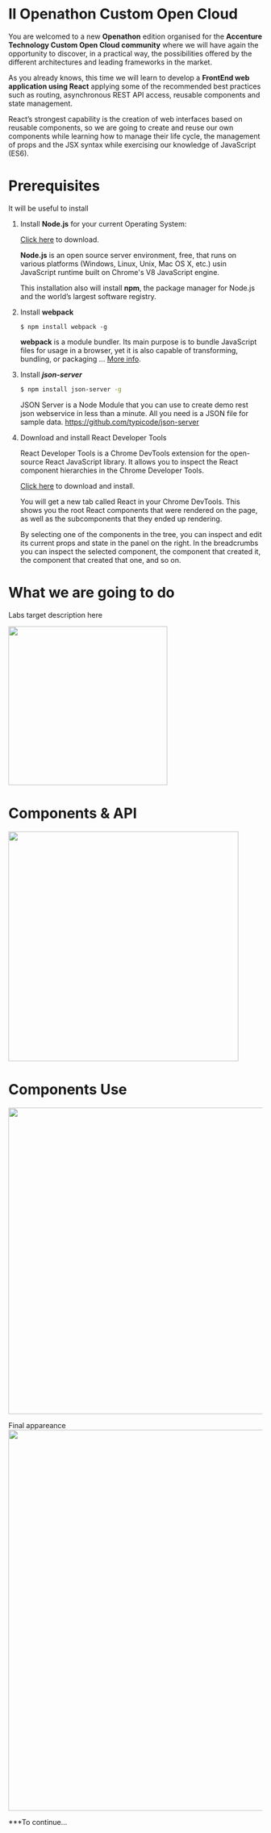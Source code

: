 # II Openathon Custom Open Cloud

You are welcomed to a new **Openathon** edition organised for the **Accenture Technology Custom Open Cloud community** where we will have again the opportunity to discover, in a practical way, the possibilities offered by the different architectures and leading frameworks in the market.

As you already knows, this time we will learn to develop a **FrontEnd web application using React** applying some of the recommended best practices such as routing, asynchronous REST API access, reusable components and state management.

React’s strongest capability is the creation of web interfaces based on reusable components, so we are going to create and reuse our own components while learning how to manage their life cycle, the management of props and the JSX syntax while exercising our knowledge of JavaScript (ES6).


# Prerequisites

It will be useful to install 

1. Install **Node.js** for your current Operating System: 

    [Click here](https://nodejs.org/en/download/) to download.

    **Node.js** is an open source server environment, free, that runs on various platforms (Windows, Linux, Unix, Mac OS X, etc.)  usin JavaScript runtime built on Chrome's V8 JavaScript engine.

    This installation also will install **npm**, the package manager for Node.js and the world’s largest software registry. 

2. Install **webpack**
    ```
    $ npm install webpack -g
    ```
    
    **webpack** is a module bundler. Its main purpose is to bundle JavaScript files for usage in a browser, yet it is also capable of transforming, bundling, or packaging ... [More info](https://webpack.js.org/).

3. Install ***json-server***
    
    ```sh
    $ npm install json-server -g
    ```

    JSON Server is a Node Module that you can use to create demo rest json webservice in less than a minute. All you need is a JSON file for sample data. https://github.com/typicode/json-server


5. Download and install React Developer Tools

    React Developer Tools is a Chrome DevTools extension for the open-source React JavaScript library. It allows you to inspect the React component hierarchies in the Chrome Developer Tools.

    [Click here](https://chrome.google.com/webstore/detail/react-developer-tools/fmkadmapgofadopljbjfkapdkoienihi) to download and install.

    You will get a new tab called React in your Chrome DevTools. This shows you the root React components that were rendered on the page, as well as the subcomponents that they ended up rendering.

    By selecting one of the components in the tree, you can inspect and edit its current props and state in the panel on the right. In the breadcrumbs you can inspect the selected component, the component that created it, the component that created that one, and so on.

# What we are going to do

Labs target description here

<img src="https://github.com/Albarian/openathonFY19/raw/master/resources/images/web%20map.png" width="315">

# Components & API
<img src="https://github.com/Albarian/openathonFY19/raw/master/resources/images/components%20and%20API.png" width="456">

# Components Use

<img src="https://github.com/Albarian/openathonFY19/raw/master/resources/images/components%20use.png" width="608">

Final appareance 
<img src="https://github.com/Albarian/openathonFY19/raw/master/resources/images/main%20page%20mockup.png" width="756">

***To continue...
